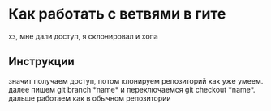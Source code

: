 <h1>Как работать с ветвями в гите</h1>
<p>хз, мне дали доступ, я склонировал и хопа</p>
<h2>Инструкции</h2>
<p>значит получаем доступ, потом клонируем репозиторий как уже умеем. далее пишем git branch *name* и переключаемся git checkout *name*. дальше работаем как в обычном репозитории</p>
